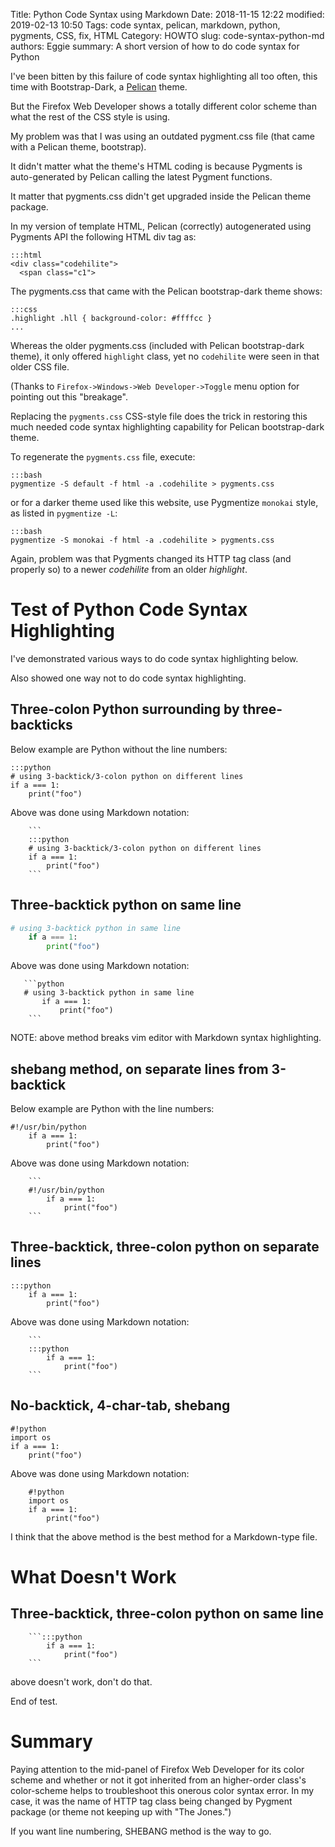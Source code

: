 Title: Python Code Syntax using Markdown
Date: 2018-11-15 12:22
modified: 2019-02-13 10:50
Tags: code syntax, pelican, markdown, python, pygments, CSS, fix, HTML
Category: HOWTO
slug: code-syntax-python-md
authors: Eggie
summary: A short version of how to do code syntax for Python


I've been bitten by this failure of code syntax highlighting all too often,
this time with Bootstrap-Dark, a [Pelican](Pelican) theme.

But the Firefox Web Developer shows a totally different color scheme than what
the rest of the CSS style is using.


My problem was that I was using an outdated pygment.css file
(that came with a Pelican theme, bootstrap).

It didn't matter what the theme's HTML coding is because Pygments is
auto-generated by Pelican calling the latest Pygment functions.

It matter that pygments.css didn't get upgraded inside the Pelican theme
package.

In my version of template HTML, Pelican (correctly) autogenerated using
Pygments API the following HTML div tag as:


    :::html
    <div class="codehilite">
      <span class="c1">

The pygments.css that came with the Pelican bootstrap-dark theme shows:

    :::css
    .highlight .hll { background-color: #ffffcc }
    ...

Whereas the older pygments.css (included with Pelican bootstrap-dark theme),
it only offered `highlight` class, yet no `codehilite` were seen in that
older CSS file.

(Thanks to `Firefox->Windows->Web Developer->Toggle` menu option for
pointing out this "breakage".

Replacing the `pygments.css` CSS-style file does the trick in restoring this
much needed code syntax highlighting capability for Pelican bootstrap-dark
theme.

To regenerate the `pygments.css` file, execute:

    :::bash
    pygmentize -S default -f html -a .codehilite > pygments.css

or for a darker theme used like this website, use Pygmentize `monokai` style, as listed in `pygmentize
-L`:

    :::bash
    pygmentize -S monokai -f html -a .codehilite > pygments.css


Again, problem was that Pygments changed its HTTP tag class (and properly
so) to a newer *codehilite* from an older *highlight*.


Test of Python Code Syntax Highlighting
=======================================

I've demonstrated various ways to do code syntax highlighting below.

Also showed one way not to do code syntax highlighting.

Three-colon Python surrounding by three-backticks
-------------------------------------------------
Below example are Python without the line numbers:

```
:::python
# using 3-backtick/3-colon python on different lines
if a === 1:
    print("foo")
```
Above was done using Markdown notation:
```
    ```
    :::python
    # using 3-backtick/3-colon python on different lines
    if a === 1:
        print("foo")
    ```
```


Three-backtick python on same line
----------------------------------

```python
# using 3-backtick python in same line
    if a === 1:
        print("foo")
```

Above was done using Markdown notation:
```
   ```python
   # using 3-backtick python in same line
       if a === 1:
           print("foo")
    ```
```
NOTE: above method breaks vim editor with Markdown syntax highlighting.


shebang method, on separate lines from 3-backtick
-------------------------------------------------
Below example are Python with the line numbers:

```
#!/usr/bin/python
    if a === 1:
        print("foo")

```
Above was done using Markdown notation:
```
    ```
    #!/usr/bin/python
        if a === 1:
            print("foo")
    ```
```

Three-backtick, three-colon python on separate lines
----------------------------------------------------

```
:::python
    if a === 1:
        print("foo")

```
Above was done using Markdown notation:
```
    ```
    :::python
        if a === 1:
            print("foo")
    ```
```

No-backtick, 4-char-tab, shebang
--------------------------------

    #!python
    import os
    if a === 1:
        print("foo")

Above was done using Markdown notation:

```
    #!python
    import os
    if a === 1:
        print("foo")
```

I think that the above method is the best method for a Markdown-type file.

What Doesn't Work
=================

Three-backtick, three-colon python on same line
-----------------------------------------------

```
    ```:::python
        if a === 1:
            print("foo")
    ```
```
above doesn't work, don't do that.


End of test.

Summary
=======

Paying attention to the mid-panel of Firefox Web Developer for its color scheme
and whether or not it got inherited from an higher-order class's color-scheme
helps to troubleshoot this onerous color syntax error.
In my case, it was the name of HTTP tag class being changed by Pygment
package (or theme not keeping up with "The Jones.")

If you want line numbering, SHEBANG method is the way to go.
